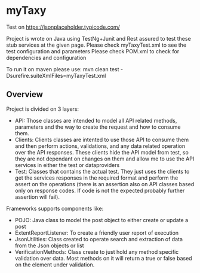 # myTaxy

Test on https://jsonplaceholder.typicode.com/

Project is wrote on Java using TestNg+Junit and Rest assured to test these stub services at the given page.
Please check myTaxyTest.xml to see the test configuration and parameters
Please check POM.xml to check for dependencies and configuration

To run it on maven please use: mvn clean test -Dsurefire.suiteXmlFiles=myTaxyTest.xml

<h2> Overview </h2>

Project is divided on 3 layers:
<ul>
<li>API: Those classes are intended to model all API related methods, parameters and the way to create the request and how to consume them. 
<li>Clients: Clients classes are intented to use those API to consume them and then perform actions, validations, and any data related operation over the API responses. These clients hide the API model from test, so they are not dependant on changes on them and allow me to use the API services in either the test or dataproviders
<li>Test: Classes that contains the actual test. They just uses the clients to get the services responses in the required format and perform the assert on the operations (there is an assertion also on API classes based only on response codes. If code is not the expected probably further assertion will fail).
</ul>

Frameworks supports components like:
<ul>
<li>POJO: Java class to model the post object to either create or update a post
<li>ExtentReportListener: To create a friendly user report of execution
<li>JsonUtilities: Class created to operate search and extraction of data from the Json objects or list
<li>VerificationMethods: Class create to just hold any method specific validation over data. Most methods on it will return a true or false based on the element under validation.
</ul>

